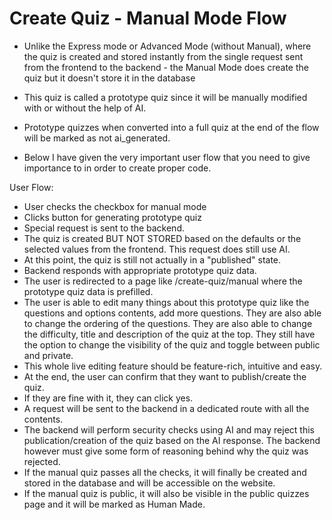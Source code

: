 # Create Quiz - Manual Mode Flow

- Unlike the Express mode or Advanced Mode (without Manual), where the quiz is created and stored instantly from the single request sent from the frontend to the backend - the Manual Mode does create the quiz but it doesn't store it in the database
- This quiz is called a prototype quiz since it will be manually modified with or without the help of AI.
- Prototype quizzes when converted into a full quiz at the end of the flow will be marked as not ai_generated.

- Below I have given the very important user flow that you need to give importance to in order to create proper code.

User Flow:

- User checks the checkbox for manual mode
- Clicks button for generating prototype quiz
- Special request is sent to the backend.
- The quiz is created BUT NOT STORED based on the defaults or the selected values from the frontend. This request does still use AI.
- At this point, the quiz is still not actually in a "published" state.
- Backend responds with appropriate prototype quiz data.
- The user is redirected to a page like /create-quiz/manual where the prototype quiz data is prefilled.
- The user is able to edit many things about this prototype quiz like the questions and options contents, add more questions. They are also able to change the ordering of the questions. They are also able to change the difficulty, title and description of the quiz at the top. They still have the option to change the visibility of the quiz and toggle between public and private.
- This whole live editing feature should be feature-rich, intuitive and easy.
- At the end, the user can confirm that they want to publish/create the quiz.
- If they are fine with it, they can click yes.
- A request will be sent to the backend in a dedicated route with all the contents.
- The backend will perform security checks using AI and may reject this publication/creation of the quiz based on the AI response. The backend however must give some form of reasoning behind why the quiz was rejected.
- If the manual quiz passes all the checks, it will finally be created and stored in the database and will be accessible on the website.
- If the manual quiz is public, it will also be visible in the public quizzes page and it will be marked as Human Made.
